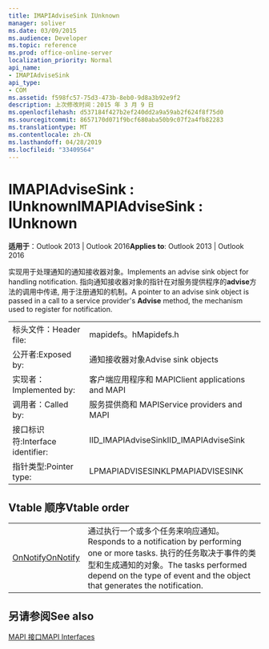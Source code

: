 ```yaml
---
title: IMAPIAdviseSink IUnknown
manager: soliver
ms.date: 03/09/2015
ms.audience: Developer
ms.topic: reference
ms.prod: office-online-server
localization_priority: Normal
api_name:
- IMAPIAdviseSink
api_type:
- COM
ms.assetid: f598fc57-75d3-473b-8eb0-9d8a3b92e9f2
description: 上次修改时间：2015 年 3 月 9 日
ms.openlocfilehash: d537184f427b2ef240dd2a9a59ab2f624f8f75d0
ms.sourcegitcommit: 8657170d071f9bcf680aba50b9c07f2a4fb82283
ms.translationtype: MT
ms.contentlocale: zh-CN
ms.lasthandoff: 04/28/2019
ms.locfileid: "33409564"
---
```

# <a name="imapiadvisesink--iunknown"></a><span data-ttu-id="a20ac-103">IMAPIAdviseSink : IUnknown</span><span class="sxs-lookup"><span data-stu-id="a20ac-103">IMAPIAdviseSink : IUnknown</span></span>

  
  
<span data-ttu-id="a20ac-104">**适用于**：Outlook 2013 | Outlook 2016</span><span class="sxs-lookup"><span data-stu-id="a20ac-104">**Applies to**: Outlook 2013 | Outlook 2016</span></span> 
  
<span data-ttu-id="a20ac-105">实现用于处理通知的通知接收器对象。</span><span class="sxs-lookup"><span data-stu-id="a20ac-105">Implements an advise sink object for handling notification.</span></span> <span data-ttu-id="a20ac-106">指向通知接收器对象的指针在对服务提供程序的**advise**方法的调用中传递, 用于注册通知的机制。</span><span class="sxs-lookup"><span data-stu-id="a20ac-106">A pointer to an advise sink object is passed in a call to a service provider's **Advise** method, the mechanism used to register for notification.</span></span> 
  
|||
|:-----|:-----|
|<span data-ttu-id="a20ac-107">标头文件：</span><span class="sxs-lookup"><span data-stu-id="a20ac-107">Header file:</span></span>  <br/> |<span data-ttu-id="a20ac-108">mapidefs。h</span><span class="sxs-lookup"><span data-stu-id="a20ac-108">Mapidefs.h</span></span>  <br/> |
|<span data-ttu-id="a20ac-109">公开者:</span><span class="sxs-lookup"><span data-stu-id="a20ac-109">Exposed by:</span></span>  <br/> |<span data-ttu-id="a20ac-110">通知接收器对象</span><span class="sxs-lookup"><span data-stu-id="a20ac-110">Advise sink objects</span></span>  <br/> |
|<span data-ttu-id="a20ac-111">实现者：</span><span class="sxs-lookup"><span data-stu-id="a20ac-111">Implemented by:</span></span>  <br/> |<span data-ttu-id="a20ac-112">客户端应用程序和 MAPI</span><span class="sxs-lookup"><span data-stu-id="a20ac-112">Client applications and MAPI</span></span>  <br/> |
|<span data-ttu-id="a20ac-113">调用者：</span><span class="sxs-lookup"><span data-stu-id="a20ac-113">Called by:</span></span>  <br/> |<span data-ttu-id="a20ac-114">服务提供商和 MAPI</span><span class="sxs-lookup"><span data-stu-id="a20ac-114">Service providers and MAPI</span></span>  <br/> |
|<span data-ttu-id="a20ac-115">接口标识符:</span><span class="sxs-lookup"><span data-stu-id="a20ac-115">Interface identifier:</span></span>  <br/> |<span data-ttu-id="a20ac-116">IID_IMAPIAdviseSink</span><span class="sxs-lookup"><span data-stu-id="a20ac-116">IID_IMAPIAdviseSink</span></span>  <br/> |
|<span data-ttu-id="a20ac-117">指针类型:</span><span class="sxs-lookup"><span data-stu-id="a20ac-117">Pointer type:</span></span>  <br/> |<span data-ttu-id="a20ac-118">LPMAPIADVISESINK</span><span class="sxs-lookup"><span data-stu-id="a20ac-118">LPMAPIADVISESINK</span></span>  <br/> |
   
## <a name="vtable-order"></a><span data-ttu-id="a20ac-119">Vtable 顺序</span><span class="sxs-lookup"><span data-stu-id="a20ac-119">Vtable order</span></span>

|||
|:-----|:-----|
|[<span data-ttu-id="a20ac-120">OnNotify</span><span class="sxs-lookup"><span data-stu-id="a20ac-120">OnNotify</span></span>](imapiadvisesink-onnotify.md) <br/> |<span data-ttu-id="a20ac-121">通过执行一个或多个任务来响应通知。</span><span class="sxs-lookup"><span data-stu-id="a20ac-121">Responds to a notification by performing one or more tasks.</span></span> <span data-ttu-id="a20ac-122">执行的任务取决于事件的类型和生成通知的对象。</span><span class="sxs-lookup"><span data-stu-id="a20ac-122">The tasks performed depend on the type of event and the object that generates the notification.</span></span>  <br/> |
   
## <a name="see-also"></a><span data-ttu-id="a20ac-123">另请参阅</span><span class="sxs-lookup"><span data-stu-id="a20ac-123">See also</span></span>



[<span data-ttu-id="a20ac-124">MAPI 接口</span><span class="sxs-lookup"><span data-stu-id="a20ac-124">MAPI Interfaces</span></span>](mapi-interfaces.md)

